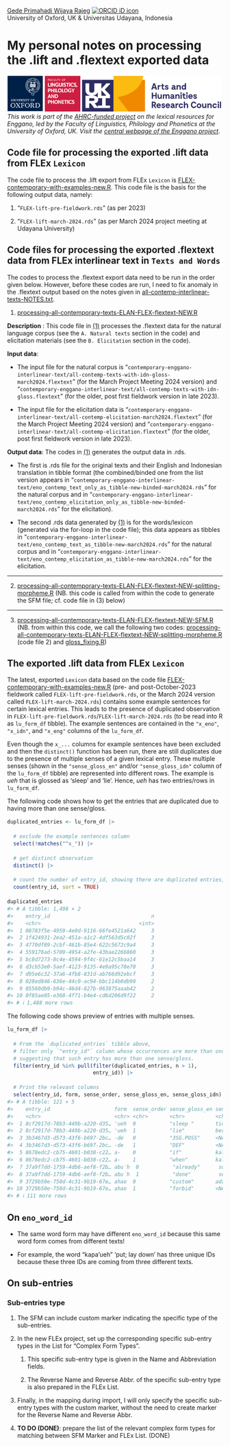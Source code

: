 [Gede Primahadi Wijaya
Rajeg](https://www.ling-phil.ox.ac.uk/people/gede-rajeg)
<a itemprop="sameAs" content="https://orcid.org/0000-0002-2047-8621" href="https://orcid.org/0000-0002-2047-8621" target="orcid.widget" rel="noopener noreferrer" style="vertical-align:top;"><img src="https://orcid.org/sites/default/files/images/orcid_16x16.png" style="width:1em;margin-right:.5em;" alt="ORCID iD icon"></a><br>University
of Oxford, UK & Universitas Udayana, Indonesia

<!-- README.md is generated from README.Rmd. Please edit that file -->

# My personal notes on processing the .lift and .flextext exported data

<!-- badges: start -->

[<img src="../file-oxweb-logo.gif" width="84"
alt="The University of Oxford" />](https://www.ox.ac.uk/)
[<img src="../file-lingphil.png" width="83"
alt="Faculty of Linguistics, Philology and Phonetics, the University of Oxford" />](https://www.ling-phil.ox.ac.uk/)
[<img src="../file-ahrc.png" width="325"
alt="Arts and Humanities Research Council (AHRC)" />](https://www.ukri.org/councils/ahrc/)
</br>*This work is part of the [AHRC-funded
project](https://app.dimensions.ai/details/grant/grant.12915105) on the
lexical resources for Enggano, led by the Faculty of Linguistics,
Philology and Phonetics at the University of Oxford, UK. Visit the
[central webpage of the Enggano
project](https://enggano.ling-phil.ox.ac.uk/)*. <!-- badges: end -->

## Code file for processing the exported .lift data from FLEx `Lexicon`

The code file to process the .lift export from FLEx `Lexicon` is
[FLEX-contemporary-with-examples-new.R](https://github.com/engganolang/eno-flex/blob/main/FLEX-contemporary-with-examples-new.R).
This code file is the basis for the following output data, namely:

1.  “`FLEX-lift-pre-fieldwork.rds`” (as per 2023)

2.  “`FLEX-lift-march-2024.rds`” (as per March 2024 project meeting at
    Udayana University)

## Code files for processing the exported .flextext data from FLEx interlinear text in `Texts and Words`

The codes to process the .flextext export data need to be run in the
order given below. However, before these codes are run, I need to fix
anomaly in the .flextext output based on the notes given in
[all-contemp-interlinear-texts-NOTES.txt](https://github.com/engganolang/eno-flex/blob/main/contemporary-enggano-interlinear-text/all-contemp-interlinear-texts-NOTES.txt).

1)  [processing-all-contemporary-texts-ELAN-FLEX-flextext-NEW.R](https://github.com/engganolang/eno-flex/blob/main/contemporary-enggano-interlinear-text/processing-all-contemporary-texts-ELAN-FLEX-flextext-NEW.R)

**Description** : This code file in
[(1)](https://github.com/engganolang/eno-flex/blob/main/contemporary-enggano-interlinear-text/processing-all-contemporary-texts-ELAN-FLEX-flextext-NEW.R)
processes the .flextext data for the natural language corpus (see the
`A. Natural texts` section in the code) and elicitation materials (see
the `B. Elicitation` section in the code).

**Input data**:

- The input file for the natural corpus is
  “`contemporary-enggano-interlinear-text/all-contemp-texts-with-idn-gloss-march2024.flextext`”
  (for the March Project Meeting 2024 version) and
  “`contemporary-enggano-interlinear-text/all-contemp-texts-with-idn-gloss.flextext`”
  (for the older, post first fieldwork version in late 2023).

- The input file for the elicitation data is
  “`contemporary-enggano-interlinear-text/all-contemp-elicitation-march2024.flextext`”
  (for the March Project Meeting 2024 version) and
  “`contemporary-enggano-interlinear-text/all-contemp-elicitation.flextext`”
  (for the older, post first fieldwork version in late 2023).

**Output data**: The codes in
[(1)](https://github.com/engganolang/eno-flex/blob/main/contemporary-enggano-interlinear-text/processing-all-contemporary-texts-ELAN-FLEX-flextext-NEW.R)
generates the output data in .rds.

- The first is .rds file for the original texts and their English and
  Indonesian translation in tibble format (the combined/binded one from
  the list version appears in
  “`contemporary-enggano-interlinear-text/eno_contemp_text_only_as_tibble-new-binded-march2024.rds`”
  for the natural corpus and in
  “`contemporary-enggano-interlinear-text/eno_contemp_elicitation_only_as_tibble-new-binded-march2024.rds`”
  for the elicitation).

- The second .rds data generated by
  [(1)](https://github.com/engganolang/eno-flex/blob/main/contemporary-enggano-interlinear-text/processing-all-contemporary-texts-ELAN-FLEX-flextext-NEW.R)
  is for the words/lexicon (generated via the for-loop in the code
  file); this data appears as tibbles in
  “`contemporary-enggano-interlinear-text/eno_contemp_text_as_tibble-new-march2024.rds`”
  for the natural corpus and in
  “`contemporary-enggano-interlinear-text/eno_contemp_elicitation_as_tibble-new-march2024.rds`”
  for the elicitation.

------------------------------------------------------------------------

2)  [processing-all-contemporary-texts-ELAN-FLEX-flextext-NEW-splitting-morpheme.R](https://github.com/engganolang/eno-flex/blob/main/contemporary-enggano-interlinear-text/processing-all-contemporary-texts-ELAN-FLEX-flextext-NEW-splitting-morpheme.R)
    (NB. this code is called from within the code to generate the SFM
    file; cf. code file in (3) below)

------------------------------------------------------------------------

3)  [processing-all-contemporary-texts-ELAN-FLEX-flextext-NEW-SFM.R](https://github.com/engganolang/eno-flex/blob/main/contemporary-enggano-interlinear-text/processing-all-contemporary-texts-ELAN-FLEX-flextext-NEW-SFM.R)
    (NB. from within this code, we call the following two codes:
    [processing-all-contemporary-texts-ELAN-FLEX-flextext-NEW-splitting-morpheme.R](https://github.com/engganolang/eno-flex/blob/main/contemporary-enggano-interlinear-text/processing-all-contemporary-texts-ELAN-FLEX-flextext-NEW-splitting-morpheme.R)
    (code file 2) and
    [gloss_fixing.R](https://github.com/engganolang/eno-flex/blob/main/contemporary-enggano-interlinear-text/gloss_fixing.R))

## The exported .lift data from FLEx `Lexicon`

The latest, exported `Lexicon` data based on the code file
[FLEX-contemporary-with-examples-new.R](https://github.com/engganolang/eno-flex/blob/main/FLEX-contemporary-with-examples-new.R)
(pre- and post-October-2023 fieldwork called
`FLEX-lift-pre-fieldwork.rds`, or the March 2024 version called
`FLEX-lift-march-2024.rds`) contains some example sentences for certain
lexical entries. This leads to the presence of duplicated observation in
`FLEX-lift-pre-fieldwork.rds`/`FLEX-lift-march-2024.rds` (to be read
into R as `lu_form_df` tibble). The example sentences are contained in
the `"x_eno"`, `"x_idn"`, and `"x_eng"` columns of the `lu_form_df`.

Even though the `x_...` columns for example sentences have been excluded
and then the `distinct()` function has been run, there are still
duplicates due to the presence of multiple senses of a given lexical
entry. These multiple senses (shown in the `"sense_gloss_en"` and/or
`"sense_gloss_idn"` column of the `lu_form_df` tibble) are represented
into different rows. The example is *ueh* that is glossed as ‘sleep’ and
‘lie’. Hence, *ueh* has two entries/rows in `lu_form_df`.

The following code shows how to get the entries that are duplicated due
to having more than one sense/gloss.

``` r
duplicated_entries <- lu_form_df |> 
  
  # exclude the example sentences column
  select(!matches("^x_")) |> 
  
  # get distinct observation
  distinct() |> 
  
  # count the number of entry_id, showing there are duplicated entries, still.
  count(entry_id, sort = TRUE)

duplicated_entries
#> # A tibble: 1,498 × 2
#>    entry_id                                 n
#>    <chr>                                <int>
#>  1 08783f5e-4959-4e0d-9116-66fe4521a642     3
#>  2 1f424931-2ea2-451a-a1c2-4df563d5c02f     3
#>  3 4770df89-2cbf-461b-85e4-622c5672c9a4     3
#>  4 559176ad-5709-4954-a2fe-43bae2266860     3
#>  5 bc8d7273-8c4e-4594-9f4c-61e12c5baa14     3
#>  6 d3cb53e0-5aef-4123-9135-4e9a95c78e70     3
#>  7 d95e6c32-37a6-4fb8-831d-ab766d92ebcf     3
#>  8 028ed846-636e-44c0-ac94-bbc114b0db90     2
#>  9 05560db9-b94c-46d4-827b-063875aaab42     2
#> 10 0f85ae05-e368-4f71-b4e4-cd6d206d9f22     2
#> # ℹ 1,488 more rows
```

The following code shows preview of entries with multiple senses.

``` r
lu_form_df |> 
  
  # From the `duplicated_entries` tibble above,
  # filter only `"entry_id"` column whose occurrences are more than once,
  # suggesting that such entry has more than one sense/gloss.
  filter(entry_id %in% pull(filter(duplicated_entries, n > 1),
                            entry_id)) |> 
  
  # Print the relevant columns
  select(entry_id, form, sense_order, sense_gloss_en, sense_gloss_idn)
#> # A tibble: 121 × 5
#>    entry_id                     form  sense_order sense_gloss_en sense_gloss_idn
#>    <chr>                        <chr> <chr>       <chr>          <chr>          
#>  1 8cf2917d-78b3-449b-a220-d35… 'ueh  0           "sleep "       tidur          
#>  2 8cf2917d-78b3-449b-a220-d35… 'ueh  1           "lie"          berbaring      
#>  3 3b3467d3-d573-43f6-b697-2bc… -de   0           "3SG.POSS"     <NA>           
#>  4 3b3467d3-d573-43f6-b697-2bc… -de   1           "DEF"          <NA>           
#>  5 8678edc2-cb75-4601-b038-c22… a-    0           "if"           kalau          
#>  6 8678edc2-cb75-4601-b038-c22… a-    1           "when"         kalau          
#>  7 37a9f7dd-1759-4db6-aef8-f2b… abu̇h  0           "already"      sudah          
#>  8 37a9f7dd-1759-4db6-aef8-f2b… abu̇h  1           "done"         selesai        
#>  9 3729b50e-750d-4c31-9b19-67e… ahao  0           "custom"       adat           
#> 10 3729b50e-750d-4c31-9b19-67e… ahao  1           "forbid"       <NA>           
#> # ℹ 111 more rows
```

## On `eno_word_id`

- The same word form may have different `eno_word_id` because this same
  word form comes from different texts!

- For example, the word “kapa’ueh” ‘put; lay down’ has three unique IDs
  because these three IDs are coming from three different texts.

## On sub-entries

### Sub-entries type

1.  The SFM can include custom marker indicating the specific type of
    the sub-entries.

2.  In the new FLEx project, set up the corresponding specific sub-entry
    types in the List for “Complex Form Types”.

    1.  This specific sub-entry type is given in the Name and
        Abbreviation fields.

    2.  The Reverse Name and Reverse Abbr. of the specific sub-entry
        type is also prepared in the FLEx List.

3.  Finally, in the mapping during import, I will only specify the
    specific sub-entry types with the custom marker, without the need to
    create marker for the Reverse Name and Reverse Abbr.

4.  **TO DO (DONE)**: prepare the list of the relevant complex form
    types for matching between SFM Marker and FLEx List. (DONE)
